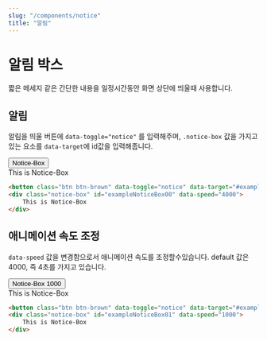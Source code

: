 ```yaml
---
slug: "/components/notice"
title: "알림"
---
```



# 알림 박스
짧은 메세지 같은 간단한 내용을 일정시간동안 화면 상단에 띄울때 사용합니다.

## 알림
알림을 띄울 버튼에 `data-toggle="notice"` 를 입력해주며, `.notice-box` 값을 가지고 있는 요소를 `data-target`에 id값을 입력해줍니다.

<div class="card">
<div class="card-body">
<button class="btn btn-brown" data-toggle="notice" data-target="#exampleNoticeBox00">Notice-Box</button>
<div class="notice-box" id="exampleNoticeBox00" data-speed="4000">
	This is Notice-Box
</div>

```html
<button class="btn btn-brown" data-toggle="notice" data-target="#exampleNoticeBox00">Notice-Box</button>
<div class="notice-box" id="exampleNoticeBox00" data-speed="4000">
	This is Notice-Box
</div>
```
</div>
</div>

## 애니메이션 속도 조정
`data-speed` 값을 변경함으로서 애니메이션 속도를 조정할수있습니다.
default 값은 4000, 즉 4초를 가지고 있습니다.

<div class="card">
<div class="card-body">
<button class="btn btn-brown" data-toggle="notice" data-target="#exampleNoticeBox01">Notice-Box 1000</button>
<div class="notice-box" id="exampleNoticeBox01" data-speed="1000">
	This is Notice-Box
</div>

```html
<button class="btn btn-brown" data-toggle="notice" data-target="#exampleNoticeBox01">Notice-Box 1000</button>
<div class="notice-box" id="exampleNoticeBox01" data-speed="1000">
	This is Notice-Box
</div>
```
</div>
</div>
